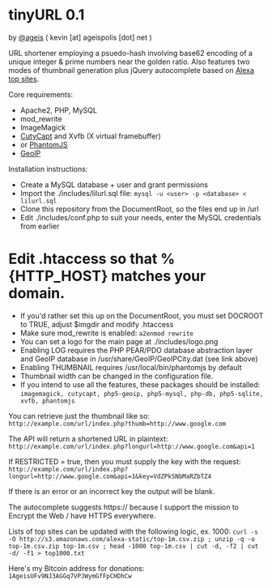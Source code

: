 tinyURL 0.1
=======
by [@ageis](https://twitter.com/ageis) ( kevin [at] ageispolis [dot] net )

URL shortener employing a psuedo-hash involving base62 encoding of a unique integer & prime numbers near the golden ratio. 
Also features two modes of thumbnail generation plus jQuery autocomplete based on [Alexa top sites](http://s3.amazonaws.com/alexa-static/top-1m.csv.zip).

Core requirements:
* Apache2, PHP, MySQL
* mod_rewrite
* ImageMagick
* [CutyCapt](http://cutycapt.sourceforge.net/) and Xvfb (X virtual framebuffer)
* or [PhantomJS](http://phantomjs.org/)
* [GeoIP](http://dev.maxmind.com/geoip/legacy/install/city/)

Installation instructions:
* Create a MySQL database + user and grant permissions
* Import the ./includes/lilurl.sql file:
		`mysql -u <user> -p <database> < lilurl.sql`
* Clone this repository from the DocumentRoot, so the files end up in /url
* Edit ./includes/conf.php to suit your needs, enter the MySQL credentials from earlier
# Edit .htaccess so that %{HTTP_HOST} matches your domain.
* If you'd rather set this up on the DocumentRoot, you must set DOCROOT to TRUE, adjust $imgdir and modify .htaccess
* Make sure mod_rewrite is enabled: `a2enmod rewrite`
* You can set a logo for the main page at ./includes/logo.png
* Enabling LOG requires the PHP PEAR/PDO database abstraction layer and GeoIP database in /usr/share/GeoIP/GeoIPCity.dat (see link above)
* Enabling THUMBNAIL requires /usr/local/bin/phantomjs by default
* Thumbnail width can be changed in the configuration file.
* If you intend to use all the features, these packages should be installed:
		`imagemagick, cutycapt, php5-geoip, php5-mysql, php-db, php5-sqlite, xvfb, phantomjs`
		
You can retrieve just the thumbnail like so:
		`http://example.com/url/index.php?thumb=http://www.google.com`
		
The API will return a shortened URL in plaintext:
		`http://example.com/url/index.php?longurl=http://www.google.com&api=1`
		
If RESTRICTED = true, then you must supply the key with the request:
		`http://example.com/url/index.php?longurl=http://www.google.com&api=1&key=VdZPkSNbMaRZbTZ4`
		
If there is an error or an incorrect key the output will be blank.

The autocomplete suggests https:// because I support the mission to Encrypt the Web / have HTTPS everywhere.

Lists of top sites can be updated with the following logic, ex. 1000:
		`curl -s -O http://s3.amazonaws.com/alexa-static/top-1m.csv.zip ; unzip -q -o top-1m.csv.zip top-1m.csv ; head -1000 top-1m.csv | cut -d, -f2 | cut -d/ -f1 > top1000.txt`
		
Here's my Bitcoin address for donations: `1AgeisUFv9NJ3AGGq7VPJWymGfFpCHDhCw`
